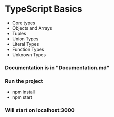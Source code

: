 # TypeScript Basics

- Core types
- Objects and Arrays
- Tuples
- Union Types
- Literal Types
- Function Types
- Unknown Types

### Documentation is in "Documentation.md"

### Run the project
- npm install
- npm start

### Will start on localhost:3000